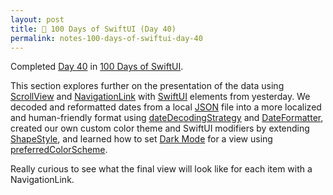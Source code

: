 ```yaml
---
layout: post
title: 📔 100 Days of SwiftUI (Day 40)
permalink: notes-100-days-of-swiftui-day-40
---
```


Completed [Day 40](https://www.hackingwithswift.com/100/swiftui/40) in [100 Days of SwiftUI](https://www.hackingwithswift.com/100/swiftui).

This section explores further on the presentation of the data using [ScrollView](https://developer.apple.com/documentation/swiftui/scrollview) and [NavigationLink](https://developer.apple.com/documentation/swiftui/navigationlink) with [SwiftUI](https://developer.apple.com/documentation/swiftui) elements from yesterday. We decoded and reformatted dates from a local [JSON](https://en.wikipedia.org/wiki/JSON) file into a more localized and human-friendly format using [dateDecodingStrategy](https://developer.apple.com/documentation/foundation/jsondecoder/2895216-datedecodingstrategy) and [DateFormatter](https://developer.apple.com/documentation/foundation/dateformatter), created our own custom color theme and SwiftUI modifiers by extending [ShapeStyle](https://developer.apple.com/documentation/swiftui/shapestyle), and learned how to set [Dark Mode](https://en.wikipedia.org/wiki/MacOS_Mojave#Dark_mode_and_accent_colors) for a view using [preferredColorScheme](https://developer.apple.com/documentation/swiftui/view/preferredcolorscheme(_:)).

Really curious to see what the final view will look like for each item with a NavigationLink.
